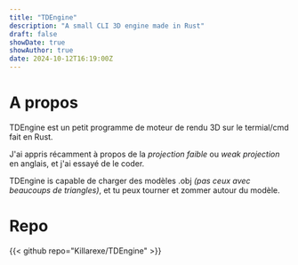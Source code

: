 ```yaml
---
title: "TDEngine"
description: "A small CLI 3D engine made in Rust"
draft: false
showDate: true
showAuthor: true
date: 2024-10-12T16:19:00Z
---
```


# A propos

TDEngine est un petit programme de moteur de rendu 3D sur le termial/cmd fait en Rust.

J'ai appris récamment à propos de la *projection faible* ou *weak projection* en anglais, et j'ai essayé de le coder.

TDEngine is capable de charger des modèles .obj *(pas ceux avec beaucoups de triangles)*, et tu peux tourner et zommer autour du modèle.

# Repo

{{< github repo="Killarexe/TDEngine" >}}
